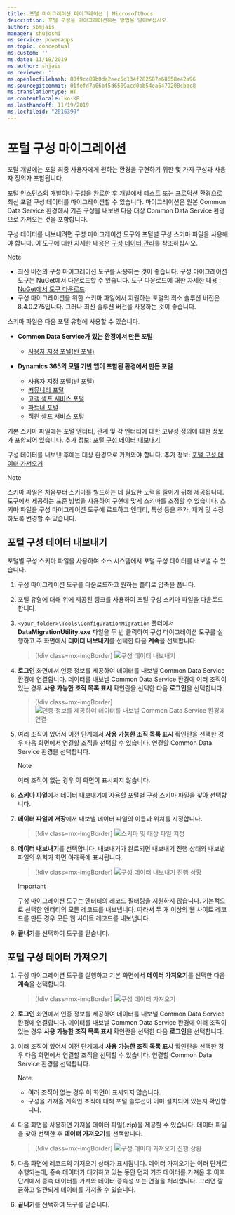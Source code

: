 ```yaml
---
title: 포털 마이그레이션 마이그레이션 | MicrosoftDocs
description: 포털 구성을 마이그레이션하는 방법을 알아보십시오.
author: sbmjais
manager: shujoshi
ms.service: powerapps
ms.topic: conceptual
ms.custom: ''
ms.date: 11/18/2019
ms.author: shjais
ms.reviewer: ''
ms.openlocfilehash: 80f9cc89b0da2eec5d134f282507e68658e42a96
ms.sourcegitcommit: 01fefd7a06bf5d6509acd0bb54ea6479208cbbc8
ms.translationtype: HT
ms.contentlocale: ko-KR
ms.lasthandoff: 11/19/2019
ms.locfileid: "2816390"
---
```

# <a name="migrate-portal-configuration"></a>포털 구성 마이그레이션

포탈 개발에는 포탈 최종 사용자에게 원하는 환경을 구현하기 위한 몇 가지 구성과 사용자 정의가 포함됩니다.

포털 인스턴스의 개발이나 구성을 완료한 후 개발에서 테스트 또는 프로덕션 환경으로 최신 포털 구성 데이터를 마이그레이션할 수 있습니다. 마이그레이션은 원본 Common Data Service 환경에서 기존 구성을 내보낸 다음 대상 Common Data Service 환경으로 가져오는 것을 포함합니다.

구성 데이터를 내보내려면 구성 마이그레이션 도구와 포털별 구성 스키마 파일을 사용해야 합니다. 이 도구에 대한 자세한 내용은 [구성 데이터 관리](https://docs.microsoft.com/dynamics365/customer-engagement/admin/manage-configuration-data)를 참조하십시오.

> [!NOTE]
> - 최신 버전의 구성 마이그레이션 도구를 사용하는 것이 좋습니다. 구성 마이그레이션 도구는 NuGet에서 다운로드할 수 있습니다. 도구 다운로드에 대한 자세한 내용 : [NuGet에서 도구 다운로드](https://docs.microsoft.com/dynamics365/customer-engagement/developer/download-tools-nuget).
> - 구성 마이그레이션을 위한 스키마 파일에서 지원하는 포털의 최소 솔루션 버전은 8.4.0.275입니다. 그러나 최신 솔루션 버전을 사용하는 것이 좋습니다.

스키마 파일은 다음 포털 유형에 사용할 수 있습니다.

- **Common Data Service가 있는 환경에서 만든 포털**
    - [사용자 지정 포털(빈 포털)](https://go.microsoft.com/fwlink/p/?linkid=2110477)

- **Dynamics 365의 모델 기반 앱이 포함된 환경에서 만든 포털**
    - [사용자 지정 포털(빈 포털)](https://go.microsoft.com/fwlink/p/?linkid=2019804)
    - [커뮤니티 포털](https://go.microsoft.com/fwlink/p/?linkid=2019704)
    - [고객 셀프 서비스 포털](https://go.microsoft.com/fwlink/p/?linkid=2019705)
    - [파트너 포털](https://go.microsoft.com/fwlink/p/?linkid=2019803)
    - [직원 셀프 서비스 포털](https://go.microsoft.com/fwlink/p/?linkid=2019802)

기본 스키마 파일에는 포털 엔터티, 관계 및 각 엔터티에 대한 고유성 정의에 대한 정보가 포함되어 있습니다. 추가 정보: [포털 구성 데이터 내보내기](#export-portal-configuration-data)

구성 데이터를 내보낸 후에는 대상 환경으로 가져와야 합니다. 추가 정보: [포털 구성 데이터 가져오기](#import-portal-configuration-data)

> [!NOTE]
> 스키마 파일은 처음부터 스키마를 빌드하는 데 필요한 노력을 줄이기 위해 제공됩니다. 도구에서 제공하는 표준 방법을 사용하여 구현에 맞게 스키마를 조정할 수 있습니다. 스키마 파일을 구성 마이그레이션 도구에 로드하고 엔터티, 특성 등을 추가, 제거 및 수정하도록 변경할 수 있습니다.

## <a name="export-portal-configuration-data"></a>포털 구성 데이터 내보내기

포털별 구성 스키마 파일을 사용하여 소스 시스템에서 포털 구성 데이터를 내보낼 수 있습니다.

1.  구성 마이그레이션 도구를 다운로드하고 원하는 폴더로 압축을 풉니다.

2.  포털 유형에 대해 위에 제공된 링크를 사용하여 포털 구성 스키마 파일을 다운로드합니다.

3.  `<your_folder>\Tools\ConfigurationMigration` 폴더에서 **DataMigrationUtility.exe** 파일을 두 번 클릭하여 구성 마이그레이션 도구를 실행하고 주 화면에서 **데이터 내보내기**를 선택한 다음 **계속**을 선택합니다.
    
    > [!div class=mx-imgBorder]
    > ![구성 데이터 내보내기](../media/export-config-data.png "구성 데이터 내보내기")

4.  **로그인** 화면에서 인증 정보를 제공하여 데이터를 내보낼 Common Data Service 환경에 연결합니다. 데이터를 내보낼 Common Data Service 환경에 여러 조직이 있는 경우 **사용 가능한 조직 목록 표시** 확인란을 선택한 다음 **로그인**을 선택합니다.

    > [!div class=mx-imgBorder]
    > ![인증 정보를 제공하여 데이터를 내보낼 Common Data Service 환경에 연결](../media/export-config-login.png "인증 정보를 제공하여 데이터를 내보낼 Common Data Service 환경에 연결")

5.  여러 조직이 있어서 이전 단계에서 **사용 가능한 조직 목록 표시** 확인란을 선택한 경우 다음 화면에서 연결할 조직을 선택할 수 있습니다. 연결할 Common Data Service 환경을 선택합니다. 

    > [!NOTE]
    > 여러 조직이 없는 경우 이 화면이 표시되지 않습니다.

6.  **스키마 파일**에서 데이터 내보내기에 사용할 포털별 구성 스키마 파일을 찾아 선택합니다.

7.  **데이터 파일에 저장**에서 내보낼 데이터 파일의 이름과 위치를 지정합니다.

    > [!div class=mx-imgBorder]
    > ![스키마 및 대상 파일 지정](../media/export-config-file-name.png "스키마 및 대상 파일 지정")

8.  **데이터 내보내기**를 선택합니다. 내보내기가 완료되면 내보내기 진행 상태와 내보낸 파일의 위치가 화면 아래쪽에 표시됩니다.

    > [!div class=mx-imgBorder]
    > ![구성 데이터 내보내기 진행 상황](../media/export-config-status.png "구성 데이터 내보내기 진행 상황")

    > [!IMPORTANT]
    > 구성 마이그레이션 도구는 엔터티의 레코드 필터링을 지원하지 않습니다. 기본적으로 선택한 엔터티의 모든 레코드를 내보냅니다. 따라서 두 개 이상의 웹 사이트 레코드를 만든 경우 모든 웹 사이트 레코드를 내보냅니다.

9.  **끝내기**를 선택하여 도구를 닫습니다.

## <a name="import-portal-configuration-data"></a>포털 구성 데이터 가져오기

1.  구성 마이그레이션 도구를 실행하고 기본 화면에서 **데이터 가져오기**를 선택한 다음 **계속**을 선택합니다.

    > [!div class=mx-imgBorder]
    > ![구성 데이터 가져오기](../media/import-config-data.png "구성 데이터 가져오기")

2.  **로그인** 화면에서 인증 정보를 제공하여 데이터를 내보낼 Common Data Service 환경에 연결합니다. 데이터를 내보낼 Common Data Service 환경에 여러 조직이 있는 경우 **사용 가능한 조직 목록 표시** 확인란을 선택한 다음 **로그인**을 선택합니다.

3.  여러 조직이 있어서 이전 단계에서 **사용 가능한 조직 목록 표시** 확인란을 선택한 경우 다음 화면에서 연결할 조직을 선택할 수 있습니다. 연결할 Common Data Service 환경을 선택합니다. 

    > [!NOTE]
    > - 여러 조직이 없는 경우 이 화면이 표시되지 않습니다.
    > - 구성을 가져올 계획인 조직에 대해 포털 솔루션이 이미 설치되어 있는지 확인합니다.

4.  다음 화면을 사용하면 가져올 데이터 파일(.zip)을 제공할 수 있습니다. 데이터 파일을 찾아 선택한 후 **데이터 가져오기**를 선택합니다. 

    > [!div class=mx-imgBorder]
    > ![구성 데이터 가져오기 진행 상황](../media/import-config-status.png "구성 데이터 가져오기 진행 상황")

5.  다음 화면에 레코드의 가져오기 상태가 표시됩니다. 데이터 가져오기는 여러 단계로 수행되는데, 종속 데이터가 대기하고 있는 동안 먼저 기초 데이터를 가져온 후 이후 단계에서 종속 데이터를 가져와 데이터 종속성 또는 연결을 처리합니다. 그러면 깔끔하고 일관되게 데이터를 가져올 수 있습니다. 

6.  **끝내기**를 선택하여 도구를 닫습니다. 
